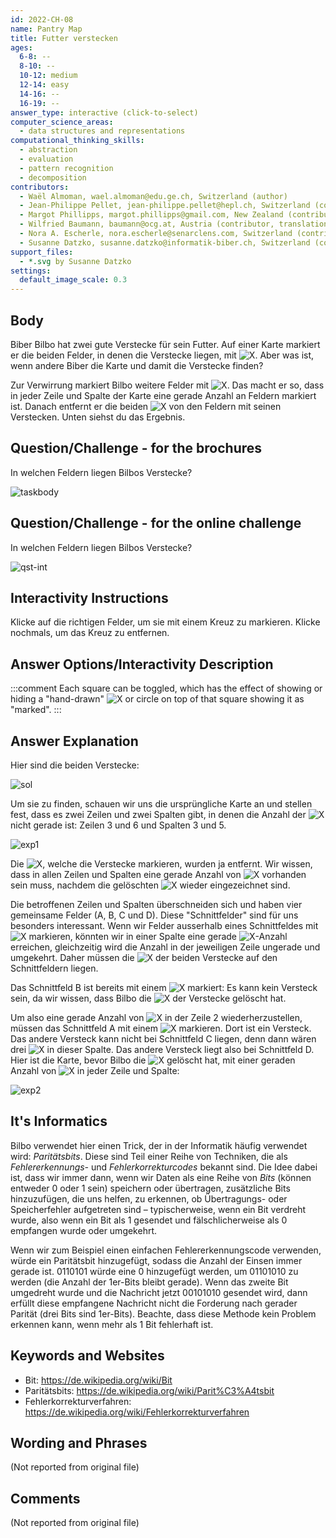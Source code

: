 ```yaml
---
id: 2022-CH-08
name: Pantry Map
title: Futter verstecken
ages:
  6-8: --
  8-10: --
  10-12: medium
  12-14: easy
  14-16: --
  16-19: --
answer_type: interactive (click-to-select)
computer_science_areas:
  - data structures and representations
computational_thinking_skills:
  - abstraction
  - evaluation
  - pattern recognition
  - decomposition
contributors:
  - Waël Almoman, wael.almoman@edu.ge.ch, Switzerland (author)
  - Jean-Philippe Pellet, jean-philippe.pellet@hepl.ch, Switzerland (contributor)
  - Margot Phillipps, margot.phillipps@gmail.com, New Zealand (contributor)
  - Wilfried Baumann, baumann@ocg.at, Austria (contributor, translation from English into German)
  - Nora A. Escherle, nora.escherle@senarclens.com, Switzerland (contributor)
  - Susanne Datzko, susanne.datzko@informatik-biber.ch, Switzerland (contributor, graphics)
support_files:
  - *.svg by Susanne Datzko
settings:
  default_image_scale: 0.3
---
```


[exp1]: graphics/2022-CH-08-explanation1.svg "Erklärung 1"
[exp2]: graphics/2022-CH-08-explanation2.svg "Erklärung 2"
[sol]: graphics/2022-CH-08-solution.svg "Lösung"
[taskbody]: graphics/2022-CH-08-taskbody.svg "Karte"
[X]: graphics/2022-CH-08-inline_cross.svg "X (15px inline(+0.3ex))"
[qst-int]: interactivity/2022-CH-08-question_interactive.svg

## Body

Biber Bilbo hat zwei gute Verstecke für sein Futter.  Auf einer Karte markiert er die beiden Felder, in denen die Verstecke liegen, mit ![X].  Aber was ist, wenn andere Biber die Karte und damit die Verstecke finden?

Zur Verwirrung markiert Bilbo weitere Felder mit ![X].  Das macht er so, dass in jeder Zeile und Spalte der Karte eine gerade Anzahl an Feldern markiert ist.  Danach entfernt er die beiden ![X] von den Feldern mit seinen Verstecken. Unten siehst du das Ergebnis.

## Question/Challenge - for the brochures

In welchen Feldern liegen Bilbos Verstecke?

![taskbody]

## Question/Challenge - for the online challenge

In welchen Feldern liegen Bilbos Verstecke?

![qst-int]

## Interactivity Instructions

Klicke auf die richtigen Felder, um sie mit einem Kreuz zu markieren. Klicke nochmals, um das Kreuz zu entfernen.

## Answer Options/Interactivity Description

<!-- empty -->

:::comment
Each square can be toggled, which has the effect of showing or hiding a "hand-drawn" ![X] or circle on top of that square showing it as "marked".
:::


## Answer Explanation

Hier sind die beiden Verstecke:

![sol]

Um sie zu finden, schauen wir uns die ursprüngliche Karte an und stellen fest, dass es zwei Zeilen und zwei Spalten gibt, in denen die Anzahl der ![X] nicht gerade ist: Zeilen 3 und 6 und Spalten 3 und 5.

![exp1]

Die ![X], welche die Verstecke markieren, wurden ja entfernt. Wir wissen, dass in allen Zeilen und Spalten eine gerade Anzahl von ![X] vorhanden sein muss, nachdem die gelöschten ![X] wieder eingezeichnet sind.

Die betroffenen Zeilen und Spalten überschneiden sich und haben vier gemeinsame Felder (A, B, C und D).  Diese "Schnittfelder" sind für uns besonders interessant. Wenn wir Felder ausserhalb eines Schnittfeldes mit ![X] markieren, könnten wir in einer Spalte eine gerade ![X]-Anzahl erreichen, gleichzeitig wird die Anzahl in der jeweiligen Zeile ungerade und umgekehrt. Daher müssen die ![X] der beiden Verstecke auf den Schnittfeldern liegen.

Das Schnittfeld B ist bereits mit einem ![X] markiert: Es kann kein Versteck sein, da wir wissen, dass Bilbo die ![X] der Verstecke gelöscht hat.

Um also eine gerade Anzahl von ![X] in der Zeile 2 wiederherzustellen, müssen das Schnittfeld A mit einem ![X] markieren. Dort ist ein Versteck. Das andere Versteck kann nicht bei Schnittfeld C liegen, denn dann wären drei ![X] in dieser Spalte. Das andere Versteck liegt also bei Schnittfeld D.
Hier ist die Karte, bevor Bilbo die ![X] gelöscht hat, mit einer geraden Anzahl von ![X] in jeder Zeile und Spalte:

![exp2]


## It's Informatics

Bilbo verwendet hier einen Trick, der in der Informatik häufig verwendet wird: _Paritätsbits_. Diese sind Teil einer Reihe von Techniken, die als _Fehlererkennungs-_ und _Fehlerkorrekturcodes_ bekannt sind. Die Idee dabei ist, dass wir immer dann, wenn wir Daten als eine Reihe von _Bits_ (können entweder 0 oder 1 sein) speichern oder übertragen, zusätzliche Bits hinzuzufügen, die uns helfen, zu erkennen, ob Übertragungs- oder Speicherfehler aufgetreten sind – typischerweise, wenn ein Bit verdreht wurde, also wenn ein Bit als 1 gesendet und fälschlicherweise als 0 empfangen wurde oder umgekehrt.

Wenn wir zum Beispiel einen einfachen Fehlererkennungscode verwenden, würde ein Paritätsbit hinzugefügt, sodass die Anzahl der Einsen immer gerade ist. 0110101 würde eine 0 hinzugefügt werden, um 01101010 zu werden (die Anzahl der 1er-Bits bleibt gerade). Wenn das zweite Bit umgedreht wurde und die Nachricht jetzt 00101010 gesendet wird, dann erfüllt diese empfangene Nachricht nicht die Forderung nach gerader Parität (drei Bits sind 1er-Bits). Beachte, dass diese Methode kein Problem erkennen kann, wenn mehr als 1 Bit fehlerhaft ist.


## Keywords and Websites

 - Bit: https://de.wikipedia.org/wiki/Bit
 - Paritätsbits: https://de.wikipedia.org/wiki/Parit%C3%A4tsbit
 - Fehlerkorrekturverfahren: https://de.wikipedia.org/wiki/Fehlerkorrekturverfahren


## Wording and Phrases

(Not reported from original file)


## Comments

(Not reported from original file)
